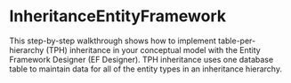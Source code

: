 # InheritanceEntityFramework

This step-by-step walkthrough shows how to implement table-per-hierarchy
(TPH) inheritance in your conceptual model with the Entity Framework
Designer (EF Designer). TPH inheritance uses one database table to
maintain data for all of the entity types in an inheritance hierarchy.
